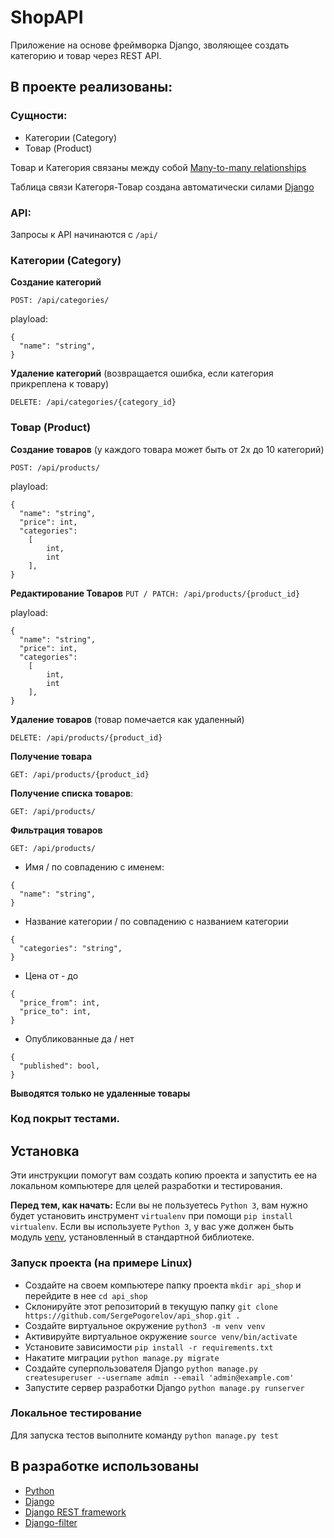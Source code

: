 # ShopAPI
Приложение на основе фреймворка Django, зволяющее создать категорию и товар через REST API.

## В проекте реализованы:
### Cущности:
- Категории (Category)
- Товар (Product)

Товар и Категория связаны между собой [Many-to-many relationships](https://docs.djangoproject.com/en/3.1/topics/db/examples/many_to_many/)

Таблица связи Категоря-Товар создана автоматически силами [Django](https://docs.djangoproject.com/en/3.1/ref/models/fields/#django.db.models.ManyToManyField)
 
### API:
Запросы к API начинаются с `/api/`

### Категории (Category)
**Создание категорий**

`POST: /api/categories/`

playload:
```
{
  "name": "string",
}
```
**Удаление категорий** (возвращается ошибка, если категория прикреплена к товару)

`DELETE: /api/categories/{category_id}`

### Товар (Product)
**Создание товаров** (у каждого товара может быть от 2х до 10 категорий)

`POST: /api/products/`

playload:
```
{
  "name": "string",
  "price": int,
  "categories": 
    [
        int,
        int
    ],
}
```

**Редактирование Товаров**
`PUT / PATCH: /api/products/{product_id}`

playload:
```
{
  "name": "string",
  "price": int,
  "categories": 
    [
        int,
        int
    ],
}
```
**Удаление товаров** (товар помечается как удаленный)

`DELETE: /api/products/{product_id}`

**Получение товара** 

`GET: /api/products/{product_id}`

**Получение списка товаров**: 

`GET: /api/products/`

**Фильтрация товаров**

`GET: /api/products/`

- Имя / по совпадению с  именем:
```
{
  "name": "string",
}
```

- Название категории  / по совпадению с  названием категории 
```
{
  "categories": "string",
}
```

- Цена от - до
```
{
  "price_from": int,
  "price_to": int,
}
```
- Опубликованные да / нет
```
{
  "published": bool,
}
```

**Выводятся только не удаленные товары**

### Код покрыт тестами.

## Установка
Эти инструкции помогут вам создать копию проекта и запустить ее на локальном компьютере для целей разработки и тестирования.

**Перед тем, как начать:**
Если вы не пользуетесь `Python 3`, вам нужно будет установить инструмент `virtualenv` при помощи `pip install virtualenv`.
Если вы используете `Python 3`, у вас уже должен быть модуль [venv](https://docs.python.org/3/library/venv.html), установленный в стандартной библиотеке.

### Запуск проекта (на примере Linux)
- Создайте на своем компьютере папку проекта `mkdir api_shop` и перейдите в нее `cd api_shop`
- Склонируйте этот репозиторий в текущую папку `git clone https://github.com/SergePogorelov/api_shop.git .`
- Создайте виртуальное окружение `python3 -m venv venv`
- Активируйте виртуальное окружение `source venv/bin/activate`
- Установите зависимости `pip install -r requirements.txt`
- Накатите миграции `python manage.py migrate`
- Создайте суперпользователя Django `python manage.py createsuperuser --username admin --email 'admin@example.com'`
- Запустите сервер разработки Django `python manage.py runserver`

### Локальное тестирование

Для запуска тестов выполните команду `python manage.py test`

## В разработке использованы

- [Python](https://www.python.org/)
- [Django](https://www.djangoproject.com/)
- [Django REST framework](https://www.django-rest-framework.org/)
- [Django-filter](https://django-filter.readthedocs.io/en/latest/index.html)
